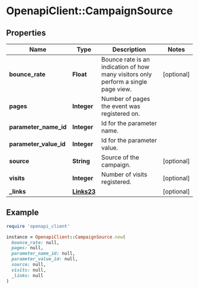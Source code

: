# OpenapiClient::CampaignSource

## Properties

| Name | Type | Description | Notes |
| ---- | ---- | ----------- | ----- |
| **bounce_rate** | **Float** | Bounce rate is an indication of how many visitors only perform a single page view. | [optional] |
| **pages** | **Integer** | Number of pages the event was registered on. |  |
| **parameter_name_id** | **Integer** | Id for the parameter name. |  |
| **parameter_value_id** | **Integer** | Id for the parameter value. |  |
| **source** | **String** | Source of the campaign. | [optional] |
| **visits** | **Integer** | Number of visits registered. | [optional] |
| **_links** | [**Links23**](Links23.md) |  | [optional] |

## Example

```ruby
require 'openapi_client'

instance = OpenapiClient::CampaignSource.new(
  bounce_rate: null,
  pages: null,
  parameter_name_id: null,
  parameter_value_id: null,
  source: null,
  visits: null,
  _links: null
)
```

